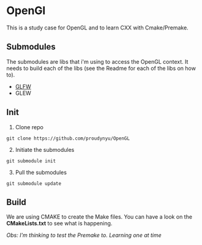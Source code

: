 # OpenGl

This is a study case for OpenGL and to learn CXX with Cmake/Premake.

## Submodules

The submodules are libs that i'm using to access the OpenGL context.
It needs to build each of the libs (see the Readme for each of the libs on how to).

- [GLFW](https://github.com/glfw/glfw.git)
- GLEW

## Init

1. Clone repo

`git clone https://github.com/proudynyu/OpenGL`

2. Initiate the submodules

`git submodule init`

3. Pull the submodules

`git submodule update`

## Build

We are using CMAKE to create the Make files.
You can have a look on the **CMakeLists.txt** to see what is happening.

*Obs: I'm thinking to test the Premake to. Learning one at time*